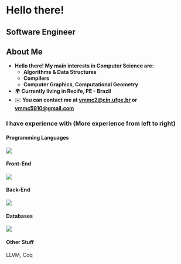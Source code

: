 Hello there!
=====================================================================================================================================================

Software Engineer
--------------------------------------------------------------------------------

## About Me
* __Hello there! My main interests in Computer Science are:__
  * __Algorithms & Data Structures__
  * __Compilers__
  * __Computer Graphics, Computational Geometry__
*   🌍  __Currently living in Recife, PE - Brazil__
*   ✉️  __You can contact me at [vmmc2@cin.ufpe.br](mailto:vmmc2@cin.ufpe.br) or [vmmc5910@gmail.com](mailto:vmmc5910@gmail.com)__
 
<h3> I have experience with (More experience from left to right) </h3>
<h4> Programming Languages </h4>
<p align="left">
  <a href="https://skillicons.dev">
    <img src="https://skillicons.dev/icons?i=cpp,python,js,ts,ruby" />
  </a>
</p>
<h4> Front-End </h4>
<p align="left">
  <a href="https://skillicons.dev">
    <img src="https://skillicons.dev/icons?i=js,html,css,react,tailwind" />
  </a>
</p>
<h4> Back-End </h4>
<p align="left">
  <a href="https://skillicons.dev">
    <img src="https://skillicons.dev/icons?i=django,express,rails" />
  </a>
</p>
<h4> Databases </h4>
<p align="left">
  <a href="https://skillicons.dev">
    <img src="https://skillicons.dev/icons?i=postgresql" />
  </a>
</p>
<h4> Other Stuff </h4>
<p>LLVM, Coq</p>

